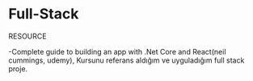 # Full-Stack

 RESOURCE

-Complete guide to building an app with .Net Core and React(neil cummings, udemy), Kursunu referans aldığım ve uyguladığım full stack proje.

